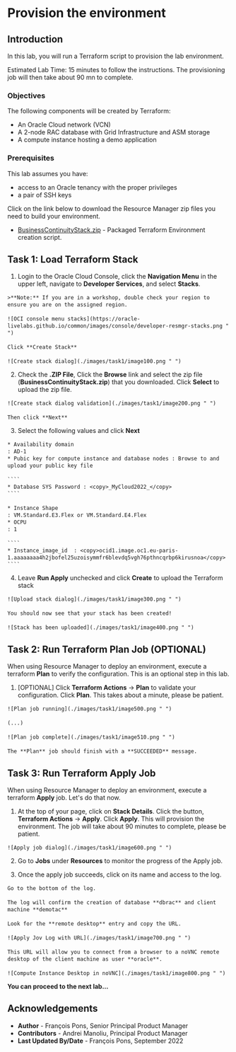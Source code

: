 # Provision the environment

## Introduction

In this lab, you will run a Terraform script to provision the lab environment.

Estimated Lab Time: 15 minutes to follow the instructions. The provisioning job will then take about 90 mn to complete.


### Objectives

The following components will be created by Terraform:

* An Oracle Cloud network (VCN)
* A 2-node RAC database with Grid Infrastructure and ASM storage
* A compute instance hosting a demo application


### Prerequisites

This lab assumes you have:

* access to an Oracle tenancy with the proper privileges
* a pair of SSH keys

Click on the link below to download the Resource Manager zip files you need to build your environment.

- [BusinessContinuityStack.zip](https://objectstorage.eu-paris-1.oraclecloud.com/p/qftSkMvy2UGGaeO-BsmBW0JROXS45kSl0HnjApDGhC_03zrTTuS8A309h1KdYDi3/n/oraclepartnersas/b/demoTac_bucket/o/BusinessContinuityStack.zip) - Packaged Terraform Environment creation script.



## Task 1: Load Terraform Stack

  1. Login to the Oracle Cloud Console, click the **Navigation Menu** in the upper left, navigate to **Developer Services**, and select **Stacks**.

    >**Note:** If you are in a workshop, double check your region to ensure you are on the assigned region.

    ![OCI console menu stacks](https://oracle-livelabs.github.io/common/images/console/developer-resmgr-stacks.png " ")

    Click **Create Stack**

    ![Create stack dialog](./images/task1/image100.png " ")

  2. Check the **.ZIP File**, Click the **Browse** link and select the zip file (**BusinessContinuityStack.zip**) that you downloaded. Click **Select** to upload the zip file.

    ![Create stack dialog validation](./images/task1/image200.png " ")

    Then click **Next**

  3. Select the following values and click **Next**

    * Availability domain																: AD-1
    * Pubic key for compute instance and database nodes : Browse to and upload your public key file

    ````
    * Database SYS Password : <copy>_MyCloud2022_</copy>
    ````

    * Instance Shape																		: VM.Standard.E3.Flex or VM.Standard.E4.Flex
    * OCPU																							: 1

    ````
    * Instance_image_id  : <copy>ocid1.image.oc1.eu-paris-1.aaaaaaaa4h2jbofel25uzoisymmfr6blevdq5vgh76pthncqrbp6kirusnoa</copy>
    ````

  4. Leave **Run Apply** unchecked and click **Create** to upload the Terraform stack

    ![Upload stack dialog](./images/task1/image300.png " ")

    You should now see that your stack has been created!

    ![Stack has been uploaded](./images/task1/image400.png " ")


## Task 2: Run Terraform Plan Job (OPTIONAL)

  When using Resource Manager to deploy an environment, execute a terraform **Plan** to verify the configuration. This is an optional step in this lab.

  1.  [OPTIONAL] Click **Terraform Actions** -> **Plan** to validate your configuration. Click **Plan**. This takes about a minute, please be patient.

    ![Plan job running](./images/task1/image500.png " ")

    (...)

    ![Plan job complete](./images/task1/image510.png " ")

    The **Plan** job should finish with a **SUCCEEDED** message.


## Task 3: Run Terraform Apply Job

  When using Resource Manager to deploy an environment, execute a terraform **Apply** job. Let's do that now.

  1.  At the top of your page, click on **Stack Details**.  Click the button, **Terraform Actions** -> **Apply**. Click **Apply**. This will provision the environment. The job will take about 90 minutes to complete, please be patient.

    ![Apply job dialog](./images/task1/image600.png " ")

  2. Go to **Jobs** under **Resources** to monitor the progress of the Apply job.

  3. Once the apply job succeeds, click on its name and access to the log.

    Go to the bottom of the log.

    The log will confirm the creation of database **dbrac** and client machine **demotac**

    Look for the **remote desktop** entry and copy the URL.

    ![Apply Jov Log with URL](./images/task1/image700.png " ")

    This URL will allow you to connect from a browser to a noVNC remote desktop of the client machine as user **oracle**.

    ![Compute Instance Desktop in noVNC](./images/task1/image800.png " ")


**You can proceed to the next lab…**

## Acknowledgements
* **Author** - François Pons, Senior Principal Product Manager
* **Contributors** - Andrei Manoliu, Principal Product Manager
* **Last Updated By/Date** - François Pons, September 2022
